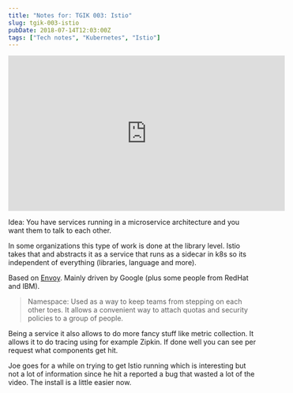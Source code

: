 ```yaml
---
title: "Notes for: TGIK 003: Istio"
slug: tgik-003-istio
pubDate: 2018-07-14T12:03:00Z
tags: ["Tech notes", "Kubernetes", "Istio"]
---
```


<iframe width="560" height="315" src="https://www.youtube.com/embed/WnDG-5cvEew" title="YouTube video player" frameborder="0" allow="accelerometer; autoplay; clipboard-write; encrypted-media; gyroscope; picture-in-picture" allowfullscreen></iframe>

Idea: You have services running in a microservice architecture and you want them to talk to each other.

In some organizations this type of work is done at the library level. Istio takes that and abstracts it as a service that runs as a sidecar in k8s so its independent of everything (libraries, language and more).

Based on [Envoy](https://www.envoyproxy.io/). Mainly driven by Google (plus some people from RedHat and IBM).

> Namespace: Used as a way to keep teams from stepping on each other toes. It allows a convenient way to attach quotas and security policies to a group of people.

Being a service it also allows to do more fancy stuff like metric collection. It allows it to do tracing using for example Zipkin. If done well you can see per request what components get hit.

Joe goes for a while on trying to get Istio running which is interesting but not a lot of information since he hit a reported a bug that wasted a lot of the video. The install is a little easier now.
